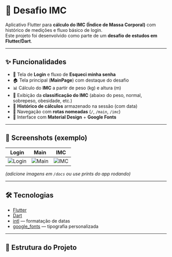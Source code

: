 # 📱 Desafio IMC

Aplicativo Flutter para **cálculo do IMC (Índice de Massa Corporal)** com histórico de medições e fluxo básico de login.  
Este projeto foi desenvolvido como parte de um **desafio de estudos em Flutter/Dart**.

---

## ✨ Funcionalidades

- 🔑 Tela de **Login** e fluxo de **Esqueci minha senha**
- 🏠 Tela principal (**MainPage**) com destaque do desafio
- 📊 Cálculo do **IMC** a partir de peso (kg) e altura (m)
- 🧮 Exibição da **classificação do IMC** (abaixo do peso, normal, sobrepeso, obesidade, etc.)
- 📜 **Histórico de cálculos** armazenado na sessão (com data)
- 🧭 Navegação com **rotas nomeadas** (`/`, `/main`, `/imc`)
- 🎨 Interface com **Material Design** + **Google Fonts**

---

## 📸 Screenshots (exemplo)

| Login | Main | IMC |
|-------|------|-----|
| ![Login](docs/login.png) | ![Main](docs/main.png) | ![IMC](docs/imc.png) |

*(adicione imagens em `/docs` ou use prints do app rodando)*

---

## 🛠️ Tecnologias

- [Flutter](https://flutter.dev/)
- [Dart](https://dart.dev/)
- [intl](https://pub.dev/packages/intl) — formatação de datas
- [google_fonts](https://pub.dev/packages/google_fonts) — tipografia personalizada

---

## 📂 Estrutura do Projeto

